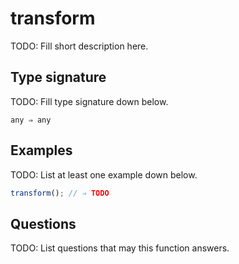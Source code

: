 # transform

TODO: Fill short description here.

## Type signature

TODO: Fill type signature down below.

```
any ⇒ any
```

## Examples

TODO: List at least one example down below.

```javascript
transform(); // ⇒ TODO
```

## Questions

TODO: List questions that may this function answers.
